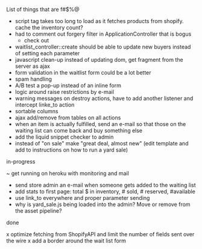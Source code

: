 List of things that are f#$%@

- script tag takes too long to load as it fetches products from shopify. cache the inventory count?
- had to comment out forgery filter in ApplicationController that is bogus
  - check out <input name="authenticity_token" value="<%= form_authenticity_token %>" type="hidden">
- waitlist_controller::create should be able to update new buyers instead of setting each parameter
- javascript clean-up instead of updating dom, get fragment from the server as ajax
- form validation in the waitlist form could be a lot better
- spam handling
- A/B test a pop-up instead of an inline form
- logic around raise restrictions by e-mail
- warning messages on destroy actions, have to add another listener and intercept linke_to action
- sortable columns
- ajax add/remove from tables on all actions
- when an item is actually fulfilled, send an e-mail so that those on the waiting list can come back and buy something else
- add the liquid snippet checker to admin
- instead of "on sale" make "great deal, almost new" (edit template and add to instructions on how to run a yard sale)

in-progress

~ get running on heroku with monitoring and mail
- send store admin an e-mail when someone gets added to the waiting list
- add stats to first page: total $ in inventory, # sold, # reserved, #available
- use link_to everywhere and proper parameter sending
- why is yard_sale.js being loaded into the admin? Move or remove from the asset pipeline?

done

x optimize fetching from ShopifyAPI and limit the number of fields sent over the wire
x add a border around the wait list form